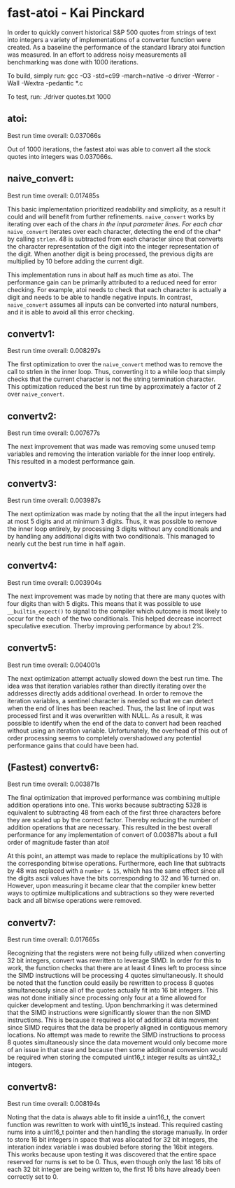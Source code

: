 # fast-atoi - Kai Pinckard

In order to quickly convert historical S&P 500 quotes from strings of text into integers a variety of implementations of a converter function were created. As a baseline the performance of the standard library atoi function was measured. In an effort to address noisy measurements all benchmarking was done with 1000 iterations. 

To build, simply run: gcc -O3 -std=c99 -march=native -o driver -Werror -Wall -Wextra -pedantic *.c

To test, run: ./driver quotes.txt 1000

## atoi:
Best run time overall: 0.037066s

Out of 1000 iterations, the fastest atoi was able to convert all the stock quotes into integers was 0.037066s. 

## naive_convert:
Best run time overall: 0.017485s

This basic implementation prioritized readability and simplicity, as a result it could and will benefit from further refinements. ``naive_convert`` works by iterating over each of the char*s in the input parameter lines. For each char*  ``naive_convert`` iterates over each character, detecting the end of the char* by calling ``strlen``. 48 is subtracted from each character since that converts the character representation of the digit into the integer representation of the digit. When another digit is being processed, the previous digits are multiplied by 10 before adding the current digit. 

This implementation runs in about half as much time as atoi. The performance gain can be primarily attributed to a reduced need for error checking. For example, atoi needs to check that each character is actually a digit and needs to be able to handle negative inputs. In contrast, ``naive_convert`` assumes all inputs can be converted into natural numbers, and it is able to avoid all this error checking. 

## convertv1:
Best run time overall: 0.008297s

The first optimization to over the ``naive_convert`` method was to remove the call to strlen in the inner loop. Thus, converting it to a while loop that simply checks that the current character is not the string termination character. This optimization reduced the best run time by approximately a factor of 2 over ``naive_convert``. 

## convertv2:
Best run time overall: 0.007677s

The next improvement that was made was removing some unused temp variables and removing the interation variable for the inner loop entirely. This resulted in a modest performance gain. 

## convertv3:
Best run time overall: 0.003987s

The next optimization was made by noting that the all the input integers had at most 5 digits and at minimum 3 digits. Thus, it was possible to remove the inner loop entirely, by processing 3 digits without any conditionals and by handling any additional digits with two conditionals. This managed to nearly cut the best run time in half again. 

## convertv4:
Best run time overall: 0.003904s

The next improvement was made by noting that there are many quotes with four digits than with 5 digits. This means that it was possible to use ``__builtin_expect()`` to signal to the compiler which outcome is most likely to occur for the each of the two conditionals. This helped decrease incorrect speculative execution. Therby improving performance by about 2%. 

## convertv5:
Best run time overall: 0.004001s

The next optimization attempt actually slowed down the best run time. The idea was that iteration variables rather than directly iterating over the addresses directly adds additional overhead. In order to remove the iteration variables, a sentinel character is needed so that we can detect when the end of lines has been reached. Thus, the last line of input was processed first and it was overwritten with NULL. As a result, it was possible to identify when the end of the data to convert had been reached without using an iteration variable. Unfortunately, the overhead of this out of order processing seems to completely overshadowed any potential performance gains that could have been had.

## (Fastest) convertv6:
Best run time overall: 0.003871s

The final optimization that improved performance was combining multiple addition operations into one. This works because subtracting 5328 is equivalent to subtracting 48 from each of the first three characters before they are scaled up by the correct factor. Thereby reducing the number of addition operations that are necessary. This resulted in the best overall performance for any implementation of convert of 0.003871s about a full order of magnitude faster than atoi! 

At this point, an attempt was made to replace the multiplications by 10 with the corresponding bitwise operations. Furthermore, each line that subtracts by 48 was replaced with a ``number & 15``, which has the same effect since all the digits ascii values have the bits corresponding to 32 and 16 turned on. However, upon measuring it became clear that the compiler knew better ways to optimize multiplications and subtractions so they were reverted back and all bitwise operations were removed. 

## convertv7:
Best run time overall: 0.017665s

Recognizing that the registers were not being fully utilized when converting 32 bit integers, convert was rewritten to leverage SIMD. In order for this to work, the function checks that there are at least 4 lines left to process since the SIMD instructions will be processing 4 quotes simultaneously. It should be noted that the function could easily be rewritten to process 8 quotes simultaneously since all of the quotes actually fit into 16 bit integers. This was not done initially since processing only four at a time allowed for quicker development and testing. Upon benchmarking it was determined that the SIMD instructions were significantly slower than the non SIMD instructions. This is because it required a lot of additional data movement since SIMD requires that the data be properly aligned in contiguous memory locations. No attempt was made to rewrite the SIMD instructions to process 8 quotes simultaneously since the data movement would only become more of an issue in that case and because then some additional conversion would be required when storing the computed uint16_t integer results as uint32_t integers.

## convertv8:
Best run time overall: 0.008194s

Noting that the data is always able to fit inside a uint16_t, the convert function was rewritten to work with uint16_ts instead. This required casting nums into a uint16_t pointer and then handling the storage manually. In order to store 16 bit integers in space that was allocated for 32 bit integers, the interation index variable i was doubled before storing the 16bit integers. This works because upon testing it was discovered that the entire space reserved for nums is set to be 0. Thus, even though only the last 16 bits of each 32 bit integer are being written to, the first 16 bits have already been correctly set to 0. 


